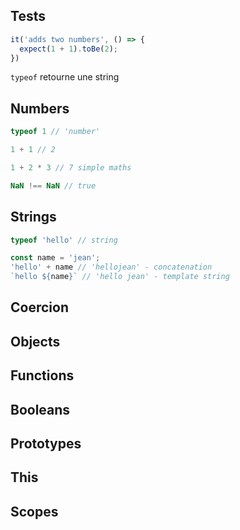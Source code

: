 ## Tests

```js
it('adds two numbers', () => {
  expect(1 + 1).toBe(2);
})
```

`typeof` retourne une string

## Numbers 

```js
typeof 1 // 'number'

1 + 1 // 2

1 + 2 * 3 // 7 simple maths

NaN !== NaN // true
```

## Strings

```js
typeof 'hello' // string

const name = 'jean';
'hello' + name // 'hellojean' - concatenation
`hello ${name}` // 'hello jean' - template string
```

## Coercion

## Objects

## Functions

## Booleans

## Prototypes

## This

## Scopes
